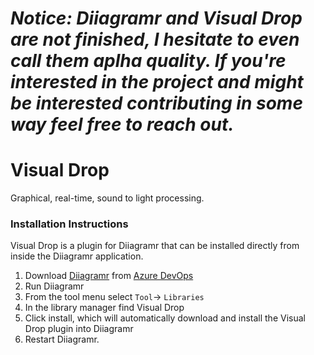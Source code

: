 # *Notice: Diiagramr and Visual Drop are not finished, I hesitate to even call them aplha quality. If you're interested in the project and might be interested contributing in some way feel free to reach out.*

# Visual Drop
Graphical, real-time, sound to light processing.

### Installation Instructions
Visual Drop is a plugin for Diiagramr that can be installed directly from inside the Diiagramr application.

1. Download [Diiagramr](https://dev.azure.com/christiannunnally/Diiagramr/_git/Diiagramr?path=%2FREADME.md&version=GBmaster) from [Azure DevOps](https://dev.azure.com/christiannunnally/Diiagramr)
2. Run Diiagramr
3. From the tool menu select `Tool`-> `Libraries`
4. In the library manager find Visual Drop
5. Click install, which will automatically download and install the Visual Drop plugin into Diiagramr
6. Restart Diiagramr.
